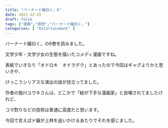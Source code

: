 ```yaml
---
title: "バーナード嬢曰く。6"
date: 2021-12-25
draft: false
tags: ["漫画","感想","バーナード嬢曰く。"]
categories: [ "Entartainment" ]
---
```


バーナード嬢曰く。の6巻を読みました。

文学少年・文学少女の生態を描いたコメディ漫画ですね。

表紙でいきなり「オドロキ　オドラデク」とあったので今回はギャグよりかと思いきや、

けっこうシリアスな演出の話が目立ってました。

作者の施川ユウキさんは、どこかで「絵が下手な漫画家」と自嘲されてましたけれど、

コマ割りなどの技術は普通に高度だと思います。

今回で言えばド嬢が上林を追いかけるあたりでそれを感じました。
